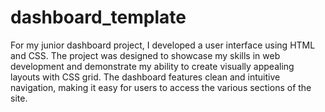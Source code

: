 # dashboard_template
For my junior dashboard project, I developed a user interface using HTML and CSS. The project was designed to showcase my skills in web development and demonstrate my ability to create visually appealing layouts with CSS grid. The dashboard features clean and intuitive navigation, making it easy for users to access the various sections of the site. 
